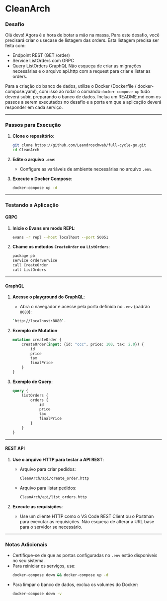 # CleanArch 

### Desafio

Olá devs!
Agora é a hora de botar a mão na massa. Para este desafio, você precisará criar o usecase de listagem das orders.
Esta listagem precisa ser feita com:
- Endpoint REST (GET /order)
- Service ListOrders com GRPC
- Query ListOrders GraphQL
Não esqueça de criar as migrações necessárias e o arquivo api.http com a request para criar e listar as orders.

Para a criação do banco de dados, utilize o Docker (Dockerfile / docker-compose.yaml), com isso ao rodar o comando `docker-compose up` tudo deverá subir, preparando o banco de dados.
Inclua um README.md com os passos a serem executados no desafio e a porta em que a aplicação deverá responder em cada serviço.

---

### Passos para Execução

1. **Clone o repositório**:
   ```bash
   git clone https://github.com/Leandroschwab/full-cycle-go.git
   cd CleanArch
   ```

2. **Edite o arquivo `.env`**:
   - Configure as variáveis de ambiente necessárias no arquivo `.env`.

3. **Execute o Docker Compose**:
   ```bash
   docker-compose up -d
   ```

---

### Testando a Aplicação

#### GRPC

1. **Inicie o Evans em modo REPL**:
   ```bash
   evans -r repl --host localhost --port 50051
   ```

2. **Chame os métodos `CreateOrder` ou `ListOrders`**:
   ```bash
   package pb
   service orderService
   call CreateOrder
   call ListOrders
   ```

---

#### GraphQL

1. **Acesse o playground do GraphQL**:
   - Abra o navegador e acesse  pela porta definida no `.env` (padrão `8080`):
    ```bash
   `http://localhost:8080`.
    ```

2. **Exemplo de Mutation**:
   ```graphql
   mutation createOrder { 
       createOrder(input: {id: "ccc", price: 100, tax: 2.0}) { 
           id 
           price 
           tax 
           finalPrice
       }
   }
   ```

3. **Exemplo de Query**:
   ```graphql
   query {
       listOrders {
           orders {
               id
               price
               tax
               finalPrice
           }
       }
   }
   ```

---

#### REST API

1. **Use o arquivo HTTP para testar a API REST**:
   - Arquivo para criar pedidos:
     ```bash
     CleanArch/api/create_order.http
     ```
   - Arquivo para listar pedidos:
     ```bash
     CleanArch/api/list_orders.http
     ```

2. **Execute as requisições**:
   - Use um cliente HTTP como o VS Code REST Client ou o Postman para executar as requisições. Não esqueça de alterar a URL base para o servidor se necessário.

---

### Notas Adicionais

- Certifique-se de que as portas configuradas no `.env` estão disponíveis no seu sistema.
- Para reiniciar os serviços, use:
  ```bash
  docker-compose down && docker-compose up -d
  ```
- Para limpar o banco de dados, exclua os volumes do Docker:
  ```bash
  docker-compose down -v
  ```